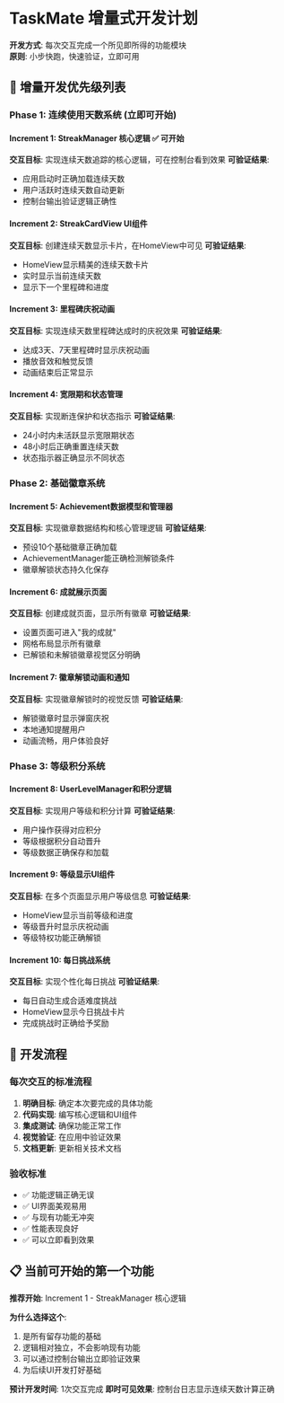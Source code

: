 # TaskMate 增量式开发计划

**开发方式**: 每次交互完成一个所见即所得的功能模块  
**原则**: 小步快跑，快速验证，立即可用

## 🎯 增量开发优先级列表

### Phase 1: 连续使用天数系统 (立即可开始)

#### Increment 1: StreakManager 核心逻辑 ✅ 可开始
**交互目标**: 实现连续天数追踪的核心逻辑，可在控制台看到效果
**可验证结果**: 
- 应用启动时正确加载连续天数
- 用户活跃时连续天数自动更新
- 控制台输出验证逻辑正确性

#### Increment 2: StreakCardView UI组件 
**交互目标**: 创建连续天数显示卡片，在HomeView中可见
**可验证结果**:
- HomeView显示精美的连续天数卡片
- 实时显示当前连续天数
- 显示下一个里程碑和进度

#### Increment 3: 里程碑庆祝动画
**交互目标**: 实现连续天数里程碑达成时的庆祝效果
**可验证结果**:
- 达成3天、7天里程碑时显示庆祝动画
- 播放音效和触觉反馈
- 动画结束后正常显示

#### Increment 4: 宽限期和状态管理
**交互目标**: 实现断连保护和状态指示
**可验证结果**:
- 24小时内未活跃显示宽限期状态
- 48小时后正确重置连续天数
- 状态指示器正确显示不同状态

### Phase 2: 基础徽章系统

#### Increment 5: Achievement数据模型和管理器
**交互目标**: 实现徽章数据结构和核心管理逻辑
**可验证结果**:
- 预设10个基础徽章正确加载
- AchievementManager能正确检测解锁条件
- 徽章解锁状态持久化保存

#### Increment 6: 成就展示页面
**交互目标**: 创建成就页面，显示所有徽章
**可验证结果**:
- 设置页面可进入"我的成就"
- 网格布局显示所有徽章
- 已解锁和未解锁徽章视觉区分明确

#### Increment 7: 徽章解锁动画和通知
**交互目标**: 实现徽章解锁时的视觉反馈
**可验证结果**:
- 解锁徽章时显示弹窗庆祝
- 本地通知提醒用户
- 动画流畅，用户体验良好

### Phase 3: 等级积分系统

#### Increment 8: UserLevelManager和积分逻辑
**交互目标**: 实现用户等级和积分计算
**可验证结果**:
- 用户操作获得对应积分
- 等级根据积分自动晋升
- 等级数据正确保存和加载

#### Increment 9: 等级显示UI组件
**交互目标**: 在多个页面显示用户等级信息
**可验证结果**:
- HomeView显示当前等级和进度
- 等级晋升时显示庆祝动画
- 等级特权功能正确解锁

#### Increment 10: 每日挑战系统
**交互目标**: 实现个性化每日挑战
**可验证结果**:
- 每日自动生成合适难度挑战
- HomeView显示今日挑战卡片
- 完成挑战时正确给予奖励

## 🚀 开发流程

### 每次交互的标准流程
1. **明确目标**: 确定本次要完成的具体功能
2. **代码实现**: 编写核心逻辑和UI组件
3. **集成测试**: 确保功能正常工作
4. **视觉验证**: 在应用中验证效果
5. **文档更新**: 更新相关技术文档

### 验收标准
- ✅ 功能逻辑正确无误
- ✅ UI界面美观易用
- ✅ 与现有功能无冲突
- ✅ 性能表现良好
- ✅ 可以立即看到效果

## 📋 当前可开始的第一个功能

**推荐开始**: Increment 1 - StreakManager 核心逻辑

**为什么选择这个**:
1. 是所有留存功能的基础
2. 逻辑相对独立，不会影响现有功能
3. 可以通过控制台输出立即验证效果
4. 为后续UI开发打好基础

**预计开发时间**: 1次交互完成
**即时可见效果**: 控制台日志显示连续天数计算正确